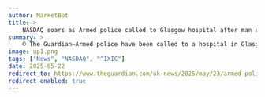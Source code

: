 ```yaml
---
author: MarketBot
title: >
    NASDAQ soars as Armed police called to Glasgow hospital after man enters with crossbow
summary: >
    © The Guardian—Armed police have been called to a hospital in Glasgow after a man entered the building carrying a crossbow.
image: up1.png
tags: ["News", "NASDAQ", "^IXIC"]
date: 2025-05-22
redirect_to: https://www.theguardian.com/uk-news/2025/may/23/armed-police-called-to-glasgow-hospital-after-man-enters-with-crossbow
redirect_enabled: true
---
```

